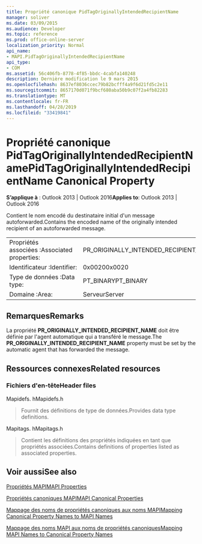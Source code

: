 ```yaml
---
title: Propriété canonique PidTagOriginallyIntendedRecipientName
manager: soliver
ms.date: 03/09/2015
ms.audience: Developer
ms.topic: reference
ms.prod: office-online-server
localization_priority: Normal
api_name:
- MAPI.PidTagOriginallyIntendedRecipientName
api_type:
- COM
ms.assetid: 56c406fb-8778-4f85-bbdc-4cabfa140248
description: Dernière modification le 9 mars 2015
ms.openlocfilehash: 8637ef8036ccec79b82bcfff4a9f6d21fd5c2e11
ms.sourcegitcommit: 8657170d071f9bcf680aba50b9c07f2a4fb82283
ms.translationtype: MT
ms.contentlocale: fr-FR
ms.lasthandoff: 04/28/2019
ms.locfileid: "33419841"
---
```

# <a name="pidtagoriginallyintendedrecipientname-canonical-property"></a><span data-ttu-id="9846b-103">Propriété canonique PidTagOriginallyIntendedRecipientName</span><span class="sxs-lookup"><span data-stu-id="9846b-103">PidTagOriginallyIntendedRecipientName Canonical Property</span></span>

  
  
<span data-ttu-id="9846b-104">**S’applique à** : Outlook 2013 | Outlook 2016</span><span class="sxs-lookup"><span data-stu-id="9846b-104">**Applies to**: Outlook 2013 | Outlook 2016</span></span> 
  
<span data-ttu-id="9846b-105">Contient le nom encodé du destinataire initial d'un message autoforwarded.</span><span class="sxs-lookup"><span data-stu-id="9846b-105">Contains the encoded name of the originally intended recipient of an autoforwarded message.</span></span>
  
|||
|:-----|:-----|
|<span data-ttu-id="9846b-106">Propriétés associées :</span><span class="sxs-lookup"><span data-stu-id="9846b-106">Associated properties:</span></span>  <br/> |<span data-ttu-id="9846b-107">PR_ORIGINALLY_INTENDED_RECIPIENT_NAME</span><span class="sxs-lookup"><span data-stu-id="9846b-107">PR_ORIGINALLY_INTENDED_RECIPIENT_NAME</span></span>  <br/> |
|<span data-ttu-id="9846b-108">Identificateur :</span><span class="sxs-lookup"><span data-stu-id="9846b-108">Identifier:</span></span>  <br/> |<span data-ttu-id="9846b-109">0x0020</span><span class="sxs-lookup"><span data-stu-id="9846b-109">0x0020</span></span>  <br/> |
|<span data-ttu-id="9846b-110">Type de données :</span><span class="sxs-lookup"><span data-stu-id="9846b-110">Data type:</span></span>  <br/> |<span data-ttu-id="9846b-111">PT_BINARY</span><span class="sxs-lookup"><span data-stu-id="9846b-111">PT_BINARY</span></span>  <br/> |
|<span data-ttu-id="9846b-112">Domaine :</span><span class="sxs-lookup"><span data-stu-id="9846b-112">Area:</span></span>  <br/> |<span data-ttu-id="9846b-113">Serveur</span><span class="sxs-lookup"><span data-stu-id="9846b-113">Server</span></span>  <br/> |
   
## <a name="remarks"></a><span data-ttu-id="9846b-114">Remarques</span><span class="sxs-lookup"><span data-stu-id="9846b-114">Remarks</span></span>

<span data-ttu-id="9846b-115">La propriété **PR_ORIGINALLY_INTENDED_RECIPIENT_NAME** doit être définie par l'agent automatique qui a transféré le message.</span><span class="sxs-lookup"><span data-stu-id="9846b-115">The **PR_ORIGINALLY_INTENDED_RECIPIENT_NAME** property must be set by the automatic agent that has forwarded the message.</span></span> 
  
## <a name="related-resources"></a><span data-ttu-id="9846b-116">Ressources connexes</span><span class="sxs-lookup"><span data-stu-id="9846b-116">Related resources</span></span>

### <a name="header-files"></a><span data-ttu-id="9846b-117">Fichiers d'en-tête</span><span class="sxs-lookup"><span data-stu-id="9846b-117">Header files</span></span>

<span data-ttu-id="9846b-118">Mapidefs. h</span><span class="sxs-lookup"><span data-stu-id="9846b-118">Mapidefs.h</span></span>
  
> <span data-ttu-id="9846b-119">Fournit des définitions de type de données.</span><span class="sxs-lookup"><span data-stu-id="9846b-119">Provides data type definitions.</span></span>
    
<span data-ttu-id="9846b-120">Mapitags. h</span><span class="sxs-lookup"><span data-stu-id="9846b-120">Mapitags.h</span></span>
  
> <span data-ttu-id="9846b-121">Contient les définitions des propriétés indiquées en tant que propriétés associées.</span><span class="sxs-lookup"><span data-stu-id="9846b-121">Contains definitions of properties listed as associated properties.</span></span>
    
## <a name="see-also"></a><span data-ttu-id="9846b-122">Voir aussi</span><span class="sxs-lookup"><span data-stu-id="9846b-122">See also</span></span>



[<span data-ttu-id="9846b-123">Propriétés MAPI</span><span class="sxs-lookup"><span data-stu-id="9846b-123">MAPI Properties</span></span>](mapi-properties.md)
  
[<span data-ttu-id="9846b-124">Propriétés canoniques MAPI</span><span class="sxs-lookup"><span data-stu-id="9846b-124">MAPI Canonical Properties</span></span>](mapi-canonical-properties.md)
  
[<span data-ttu-id="9846b-125">Mappage des noms de propriétés canoniques aux noms MAPI</span><span class="sxs-lookup"><span data-stu-id="9846b-125">Mapping Canonical Property Names to MAPI Names</span></span>](mapping-canonical-property-names-to-mapi-names.md)
  
[<span data-ttu-id="9846b-126">Mappage des noms MAPI aux noms de propriétés canoniques</span><span class="sxs-lookup"><span data-stu-id="9846b-126">Mapping MAPI Names to Canonical Property Names</span></span>](mapping-mapi-names-to-canonical-property-names.md)

